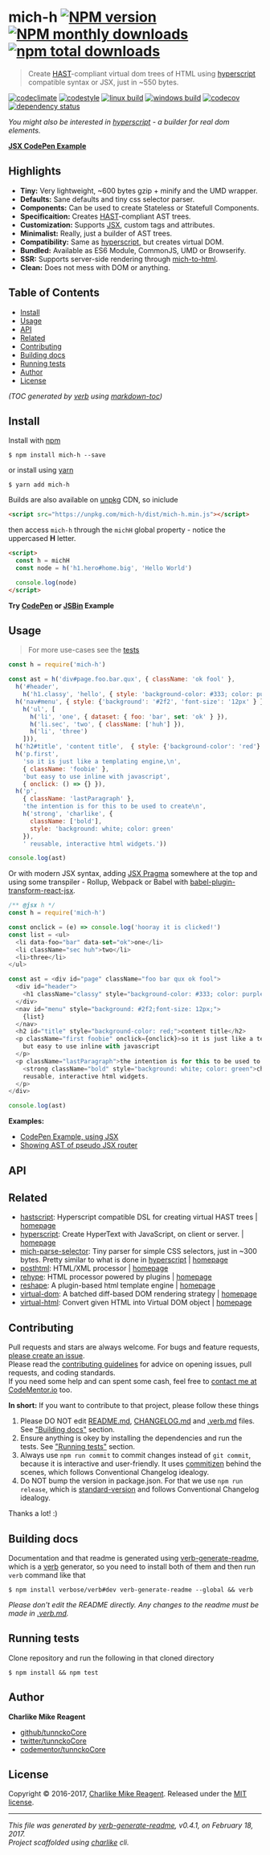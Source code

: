 # mich-h [![NPM version](https://img.shields.io/npm/v/mich-h.svg?style=flat)](https://www.npmjs.com/package/mich-h) [![NPM monthly downloads](https://img.shields.io/npm/dm/mich-h.svg?style=flat)](https://npmjs.org/package/mich-h) [![npm total downloads][downloads-img]][downloads-url]

> Create [HAST](https://github.com/syntax-tree/hast)-compliant virtual dom trees of HTML using [hyperscript][] compatible syntax or JSX, just in ~550 bytes.

[![codeclimate][codeclimate-img]][codeclimate-url] 
[![codestyle][standard-img]][standard-url] 
[![linux build][travis-img]][travis-url] 
[![windows build][appveyor-img]][appveyor-url] 
[![codecov][coverage-img]][coverage-url] 
[![dependency status][david-img]][david-url]

_You might also be interested in [hyperscript][] - a builder for real dom elements._

**[JSX CodePen Example](http://codepen.io/tunnckoCore/pen/xgQKzr?editors=0010)**

## Highlights
- **Tiny:** Very lightweight, ~600 bytes gzip + minify and the UMD wrapper.
- **Defaults:** Sane defaults and tiny css selector parser.
- **Components:** Can be used to create Stateless or Statefull Components.
- **Specificaition:** Creates [HAST](https://github.com/syntax-tree/hast)-compliant AST trees.
- **Customization:** Supports [JSX](), custom tags and attributes.
- **Minimalist:** Really, just a builder of AST trees.
- **Compatibility:** Same as [hyperscript][], but creates virtual DOM.
- **Bundled:** Available as ES6 Module, CommonJS, UMD or Browserify.
- **SSR:** Supports server-side rendering through [mich-to-html][].
- **Clean:** Does not mess with DOM or anything.

## Table of Contents
- [Install](#install)
- [Usage](#usage)
- [API](#api)
- [Related](#related)
- [Contributing](#contributing)
- [Building docs](#building-docs)
- [Running tests](#running-tests)
- [Author](#author)
- [License](#license)

_(TOC generated by [verb](https://github.com/verbose/verb) using [markdown-toc](https://github.com/jonschlinkert/markdown-toc))_

## Install
Install with [npm](https://www.npmjs.com/)

```
$ npm install mich-h --save
```

or install using [yarn](https://yarnpkg.com)

```
$ yarn add mich-h
```

Builds are also available on [unpkg](https://unpkg.com/) CDN, so iniclude

```html
<script src="https://unpkg.com/mich-h/dist/mich-h.min.js"></script>
```

then access `mich-h` through the `michH` global property - notice the uppercased **H** letter.

```html
<script>
  const h = michH
  const node = h('h1.hero#home.big', 'Hello World')

  console.log(node)
</script>
```

**Try [CodePen](http://codepen.io/tunnckoCore/pen/ZLmEyJ) or [JSBin](http://jsbin.com/bahefanasi/2/edit?css,js,output) Example**

## Usage
> For more use-cases see the [tests](test.js)

```js
const h = require('mich-h')

const ast = h('div#page.foo.bar.qux', { className: 'ok fool' },
  h('#header',
    h('h1.classy', 'hello', { style: 'background-color: #333; color: purple' })),
  h('nav#menu', { style: {'background': '#2f2', 'font-size': '12px' } },
    h('ul', [
      h('li', 'one', { dataset: { foo: 'bar', set: 'ok' } }),
      h('li.sec', 'two', { className: ['huh'] }),
      h('li', 'three')
    ])),
  h('h2#title', 'content title',  { style: {'background-color': 'red'} }),
  h('p.first',
    'so it is just like a templating engine,\n',
    { className: 'foobie' },
    'but easy to use inline with javascript',
    { onclick: () => {} }),
  h('p',
    { className: 'lastParagraph' },
    'the intention is for this to be used to create\n',
    h('strong', 'charlike', {
      className: ['bold'],
      style: 'background: white; color: green'
    }),
    ' reusable, interactive html widgets.'))

console.log(ast)
```

Or with modern JSX syntax, adding [JSX Pragma](https://jasonformat.com/wtf-is-jsx/) somewhere at the top and using some transpiler - Rollup, Webpack or Babel with [babel-plugin-transform-react-jsx][].

```js
/** @jsx h */
const h = require('mich-h')

const onclick = (e) => console.log('hooray it is clicked!')
const list = <ul>
  <li data-foo="bar" data-set="ok">one</li>
  <li className="sec huh">two</li>
  <li>three</li>
</ul>

const ast = <div id="page" className="foo bar qux ok fool">
  <div id="header">
    <h1 className="classy" style="background-color: #333; color: purple">hello</h1>
  </div>
  <nav id="menu" style="background: #2f2;font-size: 12px;">
    {list}
  </nav>
  <h2 id="title" style="background-color: red;">content title</h2>
  <p className="first foobie" onclick={onclick}>so it is just like a templating engine,
    but easy to use inline with javascript
  </p>
  <p className="lastParagraph">the intention is for this to be used to create
    <strong className="bold" style="background: white; color: green">charlike </strong>
    reusable, interactive html widgets.
  </p>
</div>

console.log(ast)
```

**Examples:**

- [CodePen Example, using JSX](http://codepen.io/tunnckoCore/pen/xgQKzr?editors=0010)
- [Showing AST of pseudo JSX router](http://codepen.io/tunnckoCore/pen/LxXYBq?editors=0010)

## API

## Related
- [hastscript](https://www.npmjs.com/package/hastscript): Hyperscript compatible DSL for creating virtual HAST trees | [homepage](https://github.com/wooorm/hastscript#readme "Hyperscript compatible DSL for creating virtual HAST trees")
- [hyperscript](https://www.npmjs.com/package/hyperscript): Create HyperText with JavaScript, on client or server. | [homepage](https://github.com/dominictarr/hyperscript "Create HyperText with JavaScript, on client or server.")
- [mich-parse-selector](https://www.npmjs.com/package/mich-parse-selector): Tiny parser for simple CSS selectors, just in ~300 bytes.  Pretty similar to what is done in [hyperscript][] | [homepage](https://github.com/tunnckocore/mich-parse-selector#readme "Tiny parser for simple CSS selectors, just in ~300 bytes.  Pretty similar to what is done in [hyperscript][]")
- [posthtml](https://www.npmjs.com/package/posthtml): HTML/XML processor | [homepage](https://github.com/posthtml/posthtml "HTML/XML processor")
- [rehype](https://www.npmjs.com/package/rehype): HTML processor powered by plugins | [homepage](https://github.com/wooorm/rehype "HTML processor powered by plugins")
- [reshape](https://www.npmjs.com/package/reshape): A plugin-based html template engine | [homepage](https://github.com/reshape/reshape "A plugin-based html template engine")
- [virtual-dom](https://www.npmjs.com/package/virtual-dom): A batched diff-based DOM rendering strategy | [homepage](https://github.com/Matt-Esch/virtual-dom "A batched diff-based DOM rendering strategy")
- [virtual-html](https://www.npmjs.com/package/virtual-html): Convert given HTML into Virtual DOM object | [homepage](https://github.com/azer/virtual-html#readme "Convert given HTML into Virtual DOM object")

## Contributing
Pull requests and stars are always welcome. For bugs and feature requests, [please create an issue](https://github.com/tunnckoCore/mich-h/issues/new).  
Please read the [contributing guidelines](CONTRIBUTING.md) for advice on opening issues, pull requests, and coding standards.  
If you need some help and can spent some cash, feel free to [contact me at CodeMentor.io](https://www.codementor.io/tunnckocore?utm_source=github&utm_medium=button&utm_term=tunnckocore&utm_campaign=github) too.

**In short:** If you want to contribute to that project, please follow these things

1. Please DO NOT edit [README.md](README.md), [CHANGELOG.md](CHANGELOG.md) and [.verb.md](.verb.md) files. See ["Building docs"](#building-docs) section.
2. Ensure anything is okey by installing the dependencies and run the tests. See ["Running tests"](#running-tests) section.
3. Always use `npm run commit` to commit changes instead of `git commit`, because it is interactive and user-friendly. It uses [commitizen][] behind the scenes, which follows Conventional Changelog idealogy.
4. Do NOT bump the version in package.json. For that we use `npm run release`, which is [standard-version][] and follows Conventional Changelog idealogy.

Thanks a lot! :)

## Building docs
Documentation and that readme is generated using [verb-generate-readme][], which is a [verb][] generator, so you need to install both of them and then run `verb` command like that

```
$ npm install verbose/verb#dev verb-generate-readme --global && verb
```

_Please don't edit the README directly. Any changes to the readme must be made in [.verb.md](.verb.md)._

## Running tests
Clone repository and run the following in that cloned directory

```
$ npm install && npm test
```

## Author
**Charlike Mike Reagent**

+ [github/tunnckoCore](https://github.com/tunnckoCore)
+ [twitter/tunnckoCore](https://twitter.com/tunnckoCore)
+ [codementor/tunnckoCore](https://codementor.io/tunnckoCore)

## License
Copyright © 2016-2017, [Charlike Mike Reagent](https://i.am.charlike.online). Released under the [MIT license](LICENSE).

***

_This file was generated by [verb-generate-readme](https://github.com/verbose/verb-generate-readme), v0.4.1, on February 18, 2017._  
_Project scaffolded using [charlike][] cli._

[always-done]: https://github.com/hybridables/always-done
[async-done]: https://github.com/gulpjs/async-done
[babel-plugin-transform-react-jsx]: https://github.com/babel/babel
[base]: https://github.com/node-base/base
[charlike]: https://github.com/tunnckocore/charlike
[commitizen]: https://github.com/commitizen/cz-cli
[dezalgo]: https://github.com/npm/dezalgo
[hyperscript]: https://github.com/dominictarr/hyperscript
[mich-to-html]: https://github.com/tunnckocore/mich-to-html
[once]: https://github.com/isaacs/once
[standard-version]: https://github.com/conventional-changelog/standard-version
[verb-generate-readme]: https://github.com/verbose/verb-generate-readme
[verb]: https://github.com/verbose/verb

[downloads-url]: https://www.npmjs.com/package/mich-h
[downloads-img]: https://img.shields.io/npm/dt/mich-h.svg

[codeclimate-url]: https://codeclimate.com/github/tunnckoCore/mich-h
[codeclimate-img]: https://img.shields.io/codeclimate/github/tunnckoCore/mich-h.svg

[travis-url]: https://travis-ci.org/tunnckoCore/mich-h
[travis-img]: https://img.shields.io/travis/tunnckoCore/mich-h/master.svg?label=linux

[appveyor-url]: https://ci.appveyor.com/project/tunnckoCore/mich-h
[appveyor-img]: https://img.shields.io/appveyor/ci/tunnckoCore/mich-h/master.svg?label=windows

[coverage-url]: https://codecov.io/gh/tunnckoCore/mich-h
[coverage-img]: https://img.shields.io/codecov/c/github/tunnckoCore/mich-h/master.svg

[david-url]: https://david-dm.org/tunnckoCore/mich-h
[david-img]: https://img.shields.io/david/tunnckoCore/mich-h.svg

[standard-url]: https://github.com/feross/standard
[standard-img]: https://img.shields.io/badge/code%20style-standard-brightgreen.svg

